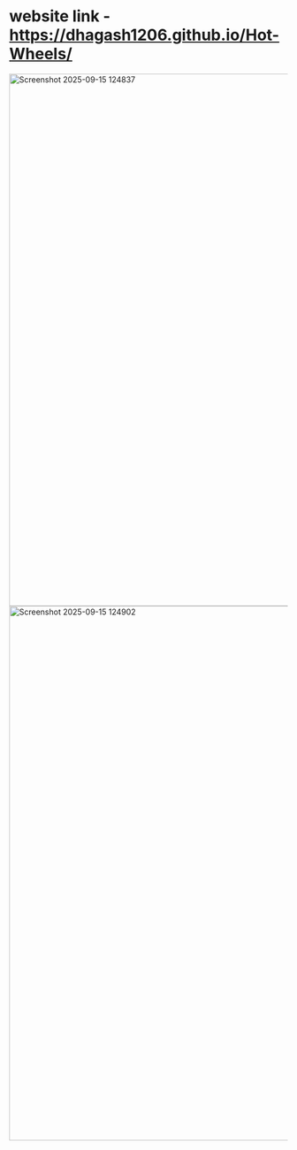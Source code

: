 # website link - https://dhagash1206.github.io/Hot-Wheels/

<img width="1857" height="962" alt="Screenshot 2025-09-15 124837" src="https://github.com/user-attachments/assets/8a9ec33f-28fc-4abc-80f3-ee84a964c22c" />
<img width="1847" height="966" alt="Screenshot 2025-09-15 124902" src="https://github.com/user-attachments/assets/880420ea-1d13-4e0d-8b4e-541b0c5bd0d0" />
